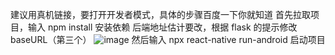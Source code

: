 建议用真机链接，要打开开发者模式，具体的步骤百度一下你就知道
首先拉取项目，输入 npm install 安装依赖
后端地址估计要改，根据 flask 的提示修改 baseURL（第三个）
![image](https://github.com/user-attachments/assets/cffcf095-00cd-4356-a524-02bbfa2b04b2)
然后输入 npx react-native run-android 启动项目
